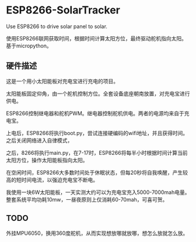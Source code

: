 # ESP8266-SolarTracker
Use ESP8266 to drive solar panel to solar.

使用ESP8266联网获取时间，根据时间计算太阳方位，最终驱动舵机指向太阳。
基于micropython。

## 硬件描述

这是一个用小太阳能板对充电宝进行充电的项目。

太阳能板固定仰角，由一个舵机控制方位。全套设备底座朝南放置，对充电宝进行供电。

ESP8266控制继电器和舵机PWM。继电器控制舵机供电。两者的电源均来自于充电宝。

上电后，ESP8266将执行boot.py，尝试连接硬编码的wifi地址，并且获得时间。之后关闭网络进入自律模式，

之后，8266将执行main.py，在7-17时，ESP8266将每半小时根据时间计算当前太阳方位，操作太阳能板指向太阳。

在空闲时间，ESP8266大多数时间处于休眠状态，但每20秒将自我唤醒，产生较高的短时间电流，以强迫充电宝不断电。

我使用一块6W太阳能板，一天实测大约可以为充电宝充入5000-7000mah电量。整套系统平均功耗10mw，一昼夜原则上仅消耗60-70mah，可喜可贺。

## TODO

外挂MPU6050，换用360度舵机，从而实现想放哪就放哪，想怎么放就怎么放。
